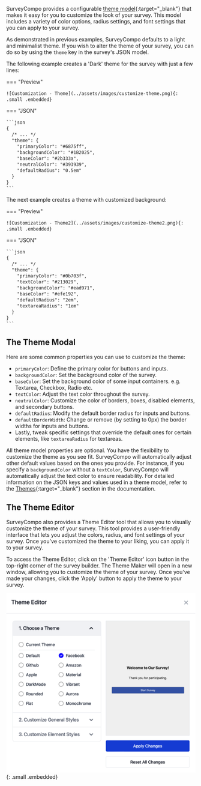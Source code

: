 SurveyCompo provides a configurable [theme model](/data-models/other-models/){:target="\_blank"} that makes it easy for you to customize the look of your survey. This model includes a variety of color options, radius settings, and font settings that you can apply to your survey.

As demonstrated in previous examples, SurveyCompo defaults to a light and minimalist theme. If you wish to alter the theme of your survey, you can do so by using the `theme` key in the survey's JSON model.

The following example creates a 'Dark' theme for the survey with just a few lines:

=== "Preview"

    ![Customization - Theme](../assets/images/customize-theme.png){: .small .embedded}

=== "JSON"

    ```json
    {
      /* ... */
      "theme": {
        "primaryColor": "#6875ff",
        "backgroundColor": "#1B2025",
        "baseColor": "#2b333a",
        "neutralColor": "#393939",
        "defaultRadius": "0.5em"
      }
    }
    ```

The next example creates a theme with customized background:

=== "Preview"

    ![Customization - Theme2](../assets/images/customize-theme2.png){: .small .embedded}

=== "JSON"

    ```json
    {
      /* ... */
      "theme": {
        "primaryColor": "#0b703f",
        "textColor": "#213029",
        "backgroundColor": "#ead971",
        "baseColor": "#efe192",
        "defaultRadius": "2em",
        "textareaRadius": "1em"
      }
    }
    ```


## The Theme Modal

Here are some common properties you can use to customize the theme:

- `primaryColor`: Define the primary color for buttons and inputs.
- `backgroundColor`: Set the background color of the survey.
- `baseColor`: Set the background color of some input containers. e.g. Textarea, Checkbox, Radio etc.
- `textColor`: Adjust the text color throughout the survey.
- `neutralColor`: Customize the color of borders, boxes, disabled elements, and secondary buttons.
- `defaultRadius`: Modify the default border radius for inputs and buttons.
- `defaultBorderWidth`: Change or remove (by setting to 0px) the border widths for inputs and buttons.
- Lastly, tweak specific settings that override the default ones for certain elements, like `textareaRadius` for textareas.

All theme model properties are optional. You have the flexibility to customize the theme as you see fit. SurveyCompo will automatically adjust other default values based on the ones you provide. For instance, if you specify a `backgroundColor` without a `textColor`, SurveyCompo will automatically adjust the text color to ensure readability. For detailed information on the JSON keys and values used in a theme model, refer to the [Themes](/data-models/other-models/){:target="\_blank"} section in the documentation.


## The Theme Editor

SurveyCompo also provides a Theme Editor tool that allows you to visually customize the theme of your survey. This tool provides a user-friendly interface that lets you adjust the colors, radius, and font settings of your survey. Once you've customized the theme to your liking, you can apply it to your survey.

To access the Theme Editor, click on the 'Theme Editor' icon button in the top-right corner of the survey builder. The Theme Maker will open in a new window, allowing you to customize the theme of your survey. Once you've made your changes, click the 'Apply' button to apply the theme to your survey.

![Customization - Theme Editor](../assets/images/customize-theme-editor.png){: .small .embedded}